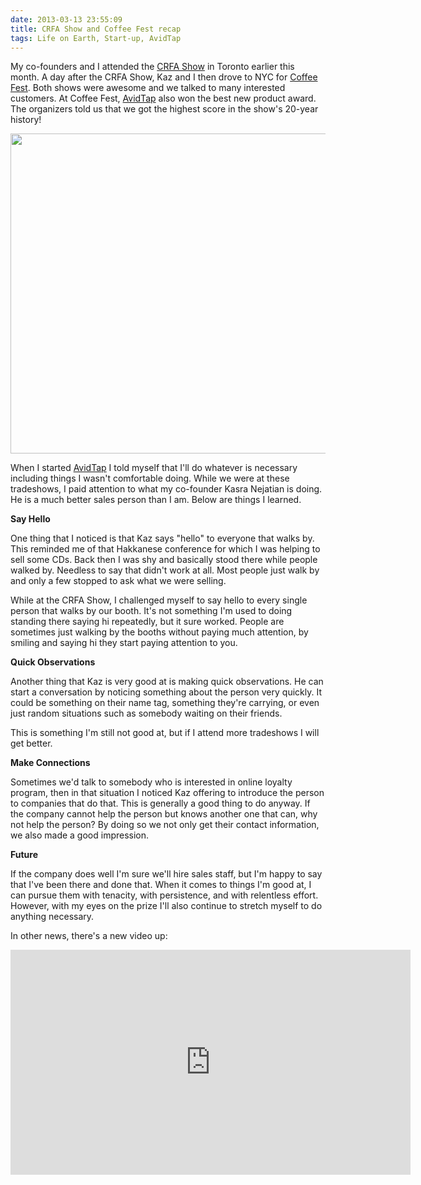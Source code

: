 ```yaml
---
date: 2013-03-13 23:55:09
title: CRFA Show and Coffee Fest recap
tags: Life on Earth, Start-up, AvidTap
---
```

My co-founders and I attended the [CRFA Show][1] in Toronto earlier this month.
A day after the CRFA Show, Kaz and I then drove to NYC for [Coffee Fest][2].
Both shows were awesome and we talked to many interested customers. At Coffee
Fest, [AvidTap][4] also won the best new product award. The organizers told us
that we got the highest score in the show's 20-year history!

[<img src="http://imagedatastore.appspot.com/ahBzfmltYWdlZGF0YXN0b3JlcgwLEgVpbWFnZRiRTgw" width="512">][3]

When I started [AvidTap][4] I told myself that I'll do whatever is necessary
including things I wasn't comfortable doing. While we were at these tradeshows,
I paid attention to what my co-founder Kasra Nejatian is doing. He is a much
better sales person than I am. Below are things I learned.

**Say Hello**

One thing that I noticed is that Kaz says "hello" to everyone that walks by.
This reminded me of that Hakkanese conference for which I was helping to sell
some CDs. Back then I was shy and basically stood there while people walked by.
Needless to say that didn't work at all. Most people just walk by and only a few
stopped to ask what we were selling.

While at the CRFA Show, I challenged myself to say hello to every single person
that walks by our booth. It's not something I'm used to doing standing there
saying hi repeatedly, but it sure worked. People are sometimes just walking by
the booths without paying much attention, by smiling and saying hi they start
paying attention to you.

**Quick Observations**

Another thing that Kaz is very good at is making quick observations. He can
start a conversation by noticing something about the person very quickly.
It could be something on their name tag, something they're carrying, or even
just random situations such as somebody waiting on their friends.

This is something I'm still not good at, but if I attend more tradeshows I will
get better.

**Make Connections**

Sometimes we'd talk to somebody who is interested in online loyalty program,
then in that situation I noticed Kaz offering to introduce the person to
companies that do that. This is generally a good thing to do anyway. If the
company cannot help the person but knows another one that can, why not help the
person? By doing so we not only get their contact information, we also made a
good impression.

**Future**

If the company does well I'm sure we'll hire sales staff, but I'm happy to say
that I've been there and done that. When it comes to things I'm good at, I can
pursue them with tenacity, with persistence, and with relentless effort.
However, with my eyes on the prize I'll also continue to stretch myself to do
anything necessary.

In other news, there's a new video up:
  
<iframe width="640" height="360" src="http://www.youtube.com/embed/AA9-_440lGI" frameborder="0" allowfullscreen></iframe>

  [1]: http://www.crfa.ca/tradeshows/crfashow/
  [2]: http://www.coffeefest.com/
  [3]: http://imagedatastore.appspot.com/ahBzfmltYWdlZGF0YXN0b3JlcgwLEgVpbWFnZRiRTgw
  [4]: http://avidtap.com
